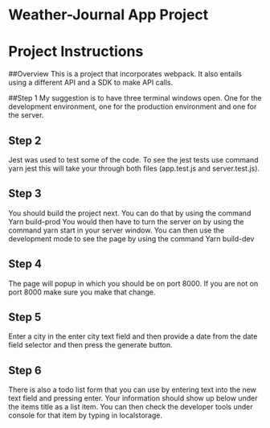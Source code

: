 # Weather-Journal App Project

# Project Instructions

##Overview
This is a project that incorporates webpack. It also entails using a different API and a SDK to make API calls. 

##Step 1
My suggestion is to have three terminal windows open. One for the development environment, one for the production environment and one for the server. 

## Step 2
Jest was used to test some of the code. To see the jest tests use command yarn jest this will take your through both files (app.test.js and server.test.js). 

## Step 3 
You should build the project next. You can do that by using the command Yarn build-prod
You would then have to turn the server on by using the command yarn start in your server window.
You can then use the development mode to see the page by using the command Yarn build-dev

## Step 4 
The page will popup in which you should be on port 8000. If you are not on port 8000 make sure you make that change.

## Step 5
Enter a city in the enter city text field and then provide a date from the date field selector and then press the generate button. 

## Step 6 
There is also a todo list form that you can use by entering text into the new text field and pressing enter. Your information should show up below under the items title as a list item. You can then check the developer tools under console for that item by typing in localstorage. 